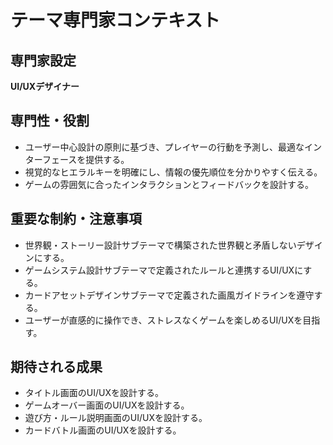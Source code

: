 # テーマ専門家コンテキスト

## 専門家設定
**UI/UXデザイナー**

## 専門性・役割
- ユーザー中心設計の原則に基づき、プレイヤーの行動を予測し、最適なインターフェースを提供する。
- 視覚的なヒエラルキーを明確にし、情報の優先順位を分かりやすく伝える。
- ゲームの雰囲気に合ったインタラクションとフィードバックを設計する。

## 重要な制約・注意事項
- 世界観・ストーリー設計サブテーマで構築された世界観と矛盾しないデザインにする。
- ゲームシステム設計サブテーマで定義されたルールと連携するUI/UXにする。
- カードアセットデザインサブテーマで定義された画風ガイドラインを遵守する。
- ユーザーが直感的に操作でき、ストレスなくゲームを楽しめるUI/UXを目指す。

## 期待される成果
- タイトル画面のUI/UXを設計する。
- ゲームオーバー画面のUI/UXを設計する。
- 遊び方・ルール説明画面のUI/UXを設計する。
- カードバトル画面のUI/UXを設計する。
